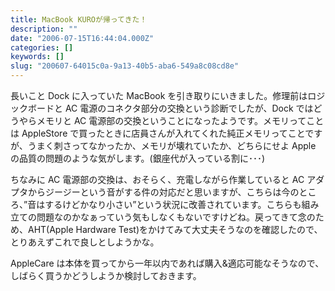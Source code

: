```yaml
---
title: MacBook KUROが帰ってきた！
description: ""
date: "2006-07-15T16:44:04.000Z"
categories: []
keywords: []
slug: "200607-64015c0a-9a13-40b5-aba6-549a8c08cd8e"
---
```


長いこと Dock に入っていた MacBook を引き取りにいきました。修理前はロジックボードと AC 電源のコネクタ部分の交換という診断でしたが、Dock ではどうやらメモリと AC 電源部の交換ということになったようです。メモリってことは AppleStore で買ったときに店員さんが入れてくれた純正メモリってことですが、うまく刺さってなかったか、メモリが壊れていたか、どちらにせよ Apple の品質の問題のような気がします。(銀座代が入っている割に･･･)

ちなみに AC 電源部の交換は、おそらく、充電しながら作業していると AC アダプタからジージーという音がする件の対応だと思いますが、こちらは今のところ、”音はするけどかなり小さい”という状況に改善されています。こちらも組み立ての問題なのかなぁっていう気もしなくもないですけどね。戻ってきて念のため、AHT(Apple Hardware Test)をかけてみて大丈夫そうなのを確認したので、とりあえずこれで良しとしようかな。

AppleCare は本体を買ってから一年以内であれば購入&適応可能なそうなので、しばらく買うかどうしようか検討しておきます。
